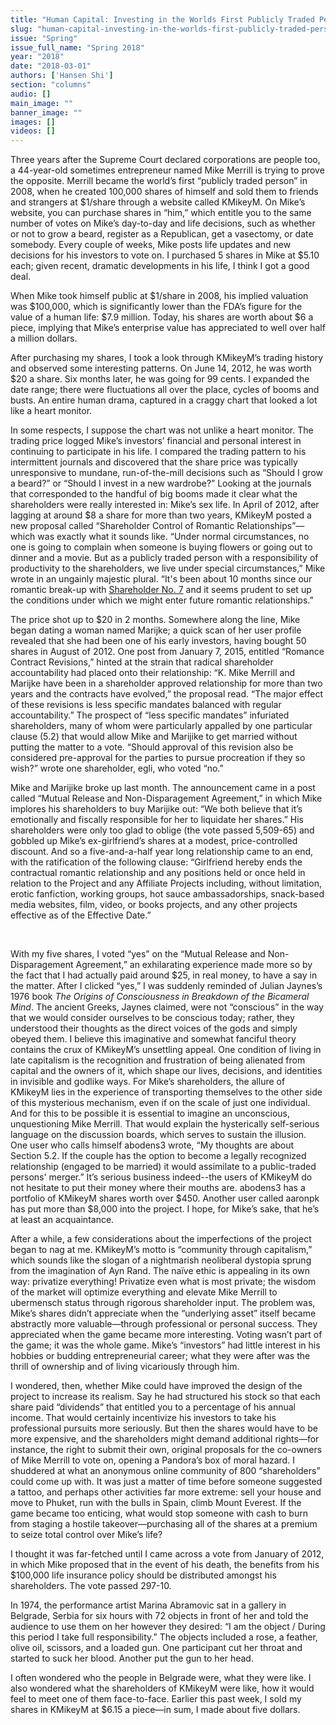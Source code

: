 ```yaml
---
title: "Human Capital: Investing in the Worlds First Publicly Traded Person"
slug: "human-capital-investing-in-the-worlds-first-publicly-traded-person"
issue: "Spring"
issue_full_name: "Spring 2018"
year: "2018"
date: "2018-03-01"
authors: ['Hansen Shi']
section: "columns"
audio: []
main_image: ""
banner_image: ""
images: []
videos: []
---
```

Three years after the Supreme Court declared corporations are people too, a 44-year-old sometimes entrepreneur named Mike Merrill is trying to prove the opposite. Merrill became the world’s first “publicly traded person” in 2008, when he created 100,000 shares of himself and sold them to friends and strangers at $1/share through a website called KMikeyM. On Mike’s website, you can purchase shares in “him,” which entitle you to the same number of votes on Mike’s day-to-day and life decisions, such as whether or not to grow a beard, register as a Republican, get a vasectomy, or date somebody. Every couple of weeks, Mike posts life updates and new decisions for his investors to vote on. I purchased 5 shares in Mike at $5.10 each; given recent, dramatic developments in his life, I think I got a good deal.

 When Mike took himself public at $1/share in 2008, his implied valuation was $100,000, which is significantly lower than the FDA’s figure for the value of a human life: $7.9 million. Today, his shares are worth about $6 a piece, implying that Mike’s enterprise value has appreciated to well over half a million dollars. 

 After purchasing my shares, I took a look through KMikeyM’s trading history and observed some interesting patterns. On June 14, 2012, he was worth $20 a share. Six months later, he was going for 99 cents. I expanded the date range; there were fluctuations all over the place, cycles of booms and busts. An entire human drama, captured in a craggy chart that looked a lot like a heart monitor.

 In some respects, I suppose the chart was not unlike a heart monitor. The trading price logged Mike’s investors’ financial and personal interest in continuing to participate in his life. I compared the trading pattern to his intermittent journals and discovered that the share price was typically unresponsive to mundane, run-of-the-mill decisions such as “Should I grow a beard?” or “Should I invest in a new wardrobe?” Looking at the journals that corresponded to the handful of big booms made it clear what the shareholders were really interested in: Mike’s sex life. In April of 2012, after lagging at around $8 a share for more than two years, KMikeyM posted a new proposal called “Shareholder Control of Romantic Relationships”—which was exactly what it sounds like. “Under normal circumstances, no one is going to complain when someone is buying flowers or going out to dinner and a movie. But as a publicly traded person with a responsibility of productivity to the shareholders, we live under special circumstances,” Mike wrote in an ungainly majestic plural. “It's been about 10 months since our romantic break-up with [Shareholder No. 7](http://kmikeym.com/users/7) and it seems prudent to set up the conditions under which we might enter future romantic relationships.”

 The price shot up to $20 in 2 months. Somewhere along the line, Mike began dating a woman named Marijke; a quick scan of her user profile revealed that she had been one of his early investors, having bought 50 shares in August of 2012. One post from January 7, 2015, entitled “Romance Contract Revisions,” hinted at the strain that radical shareholder accountability had placed onto their relationship: “K. Mike Merrill and Marijke have been in a shareholder approved relationship for more than two years and the contracts have evolved,” the proposal read. “The major effect of these revisions is less specific mandates balanced with regular accountability.” The prospect of “less specific mandates” infuriated shareholders, many of whom were particularly appalled by one particular clause (5.2) that would allow Mike and Marijike to get married without putting the matter to a vote. “Should approval of this revision also be considered pre-approval for the parties to pursue procreation if they so wish?” wrote one shareholder, egli, who voted “no.” 

 Mike and Marijike broke up last month. The announcement came in a post called “Mutual Release and Non-Disparagement Agreement,” in which Mike implores his shareholders to buy Marijike out: “We both believe that it’s emotionally and fiscally responsible for her to liquidate her shares.” His shareholders were only too glad to oblige (the vote passed 5,509-65) and gobbled up Mike’s ex-girlfriend’s shares at a modest, price-controlled discount. And so a five-and-a-half year long relationship came to an end, with the ratification of the following clause: “Girlfriend hereby ends the contractual romantic relationship and any positions held or once held in relation to the Project and any Affiliate Projects including, without limitation, erotic fanfiction, working groups, hot sauce ambassadorships, snack-based media websites, film, video, or books projects, and any other projects effective as of the Effective Date.”

  

 With my five shares, I voted “yes” on the “Mutual Release and Non-Disparagement Agreement,” an exhilarating experience made more so by the fact that I had actually paid around $25, in real money, to have a say in the matter. After I clicked “yes,” I was suddenly reminded of Julian Jaynes’s 1976 book *The Origins of Consciousness in Breakdown of the Bicameral Mind*. The ancient Greeks, Jaynes claimed, were not “conscious” in the way that we would consider ourselves to be conscious today; rather, they understood their thoughts as the direct voices of the gods and simply obeyed them. I believe this imaginative and somewhat fanciful theory contains the crux of KMikeyM’s unsettling appeal. One condition of living in late capitalism is the recognition and frustration of being alienated from capital and the owners of it, which shape our lives, decisions, and identities in invisible and godlike ways. For Mike’s shareholders, the allure of KMikeyM lies in the experience of transporting themselves to the other side of this mysterious mechanism, even if on the scale of just one individual. And for this to be possible it is essential to imagine an unconscious, unquestioning Mike Merrill. That would explain the hysterically self-serious language on the discussion boards, which serves to sustain the illusion. One user who calls himself abodens3 wrote, “My thoughts are about Section 5.2. If the couple has the option to become a legally recognized relationship (engaged to be married) it would assimilate to a public-traded persons' merger.” It’s serious business indeed--the users of KMikeyM do not hesitate to put their money where their mouths are. abodens3 has a portfolio of KMikeyM shares worth over $450. Another user called aaronpk has put more than $8,000 into the project. I hope, for Mike’s sake, that he’s at least an acquaintance.  

 After a while, a few considerations about the imperfections of the project began to nag at me. KMikeyM’s motto is “community through capitalism,” which sounds like the slogan of a nightmarish neoliberal dystopia sprung from the imagination of Ayn Rand. The naïve ethic is appealing in its own way: privatize everything! Privatize even what is most private; the wisdom of the market will optimize everything and elevate Mike Merrill to ubermensch status through rigorous shareholder input. The problem was, Mike’s shares didn’t appreciate when the “underlying asset” itself became abstractly more valuable—through professional or personal success. They appreciated when the game became more interesting. Voting wasn’t part of the game; it was the whole game. Mike’s “investors” had little interest in his hobbies or budding entrepreneurial career; what they were after was the thrill of ownership and of living vicariously through him. 

 I wondered, then, whether Mike could have improved the design of the project to increase its realism. Say he had structured his stock so that each share paid “dividends” that entitled you to a percentage of his annual income. That would certainly incentivize his investors to take his professional pursuits more seriously. But then the shares would have to be more expensive, and the shareholders might demand additional rights—for instance, the right to submit their own, original proposals for the co-owners of Mike Merrill to vote on, opening a Pandora’s box of moral hazard. I shuddered at what an anonymous online community of 800 “shareholders” could come up with. It was just a matter of time before someone suggested a tattoo, and perhaps other activities far more extreme: sell your house and move to Phuket, run with the bulls in Spain, climb Mount Everest. If the game became too enticing, what would stop someone with cash to burn from staging a hostile takeover—purchasing all of the shares at a premium to seize total control over Mike’s life? 

 I thought it was far-fetched until I came across a vote from January of 2012, in which Mike proposed that in the event of his death, the benefits from his $100,000 life insurance policy should be distributed amongst his shareholders. The vote passed 297-10. 

 In 1974, the performance artist Marina Abramovic sat in a gallery in Belgrade, Serbia for six hours with 72 objects in front of her and told the audience to use them on her however they desired: “I am the object / During this period I take full responsibility.” The objects included a rose, a feather, olive oil, scissors, and a loaded gun. One participant cut her throat and started to suck her blood. Another put the gun to her head. 

 I often wondered who the people in Belgrade were, what they were like. I also wondered what the shareholders of KMikeyM were like, how it would feel to meet one of them face-to-face. Earlier this past week, I sold my shares in KMikeyM at $6.15 a piece—in sum, I made about five dollars.

